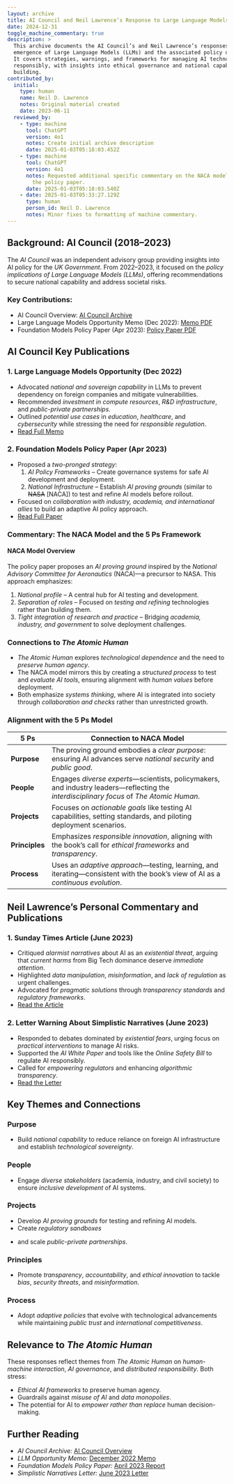 ```yaml
---
layout: archive
title: AI Council and Neil Lawrence’s Response to Large Language Models (LLMs)
date: 2024-12-31
toggle_machine_commentary: true
description: >
  This archive documents the AI Council’s and Neil Lawrence’s responses to the
  emergence of Large Language Models (LLMs) and the associated policy debates.
  It covers strategies, warnings, and frameworks for managing AI technologies
  responsibly, with insights into ethical governance and national capability
  building.
contributed_by:
  initial:
    type: human
    name: Neil D. Lawrence
    notes: Original material created
    date: 2023-06-11
  reviewed_by:
    - type: machine
      tool: ChatGPT
      version: 4o1
      notes: Create initial archive description
      date: 2025-01-03T05:18:03.452Z
    - type: machine
      tool: ChatGPT
      version: 4o1
      notes: Requested additional specific commentary on the NACA model outlined in
        the policy paper.
      date: 2025-01-03T05:18:03.540Z
    - date: 2025-01-03T05:33:27.129Z
      type: human
      person_id: Neil D. Lawrence
      notes: Minor fixes to formatting of machine commentary.
---
```


<div class="machine-commentary" markdown=1>

## Background: AI Council (2018–2023)

The *AI Council* was an independent advisory group providing insights into AI policy for the *UK Government*. From 2022–2023, it focused on the *policy implications of Large Language Models (LLMs)*, offering recommendations to secure national capability and address societal risks.

### Key Contributions:

- AI Council Overview: [AI Council Archive](https://mlatcl.github.io/projects/ai-council/)
- Large Language Models Opportunity Memo (Dec 2022): [Memo PDF](https://mlatcl.github.io/papers/ai-council-llm-memo.pdf)
- Foundation Models Policy Paper (Apr 2023): [Policy Paper PDF](https://mlatcl.github.io/papers/ai-council-foundation-models-policy-paper.pdf)


## AI Council Key Publications

### 1. Large Language Models Opportunity (Dec 2022)

- Advocated *national and sovereign capability* in LLMs to prevent dependency on foreign companies and mitigate vulnerabilities.  
- Recommended *investment in compute resources*, *R&D infrastructure*, and *public-private partnerships*.  
- Outlined *potential use cases* in *education*, *healthcare*, and *cybersecurity* while stressing the need for *responsible regulation*.  
- [Read Full Memo](https://mlatcl.github.io/papers/ai-council-llm-memo.pdf)

### 2. Foundation Models Policy Paper (Apr 2023)

- Proposed a *two-pronged strategy*:  
  1. *AI Policy Frameworks* – Create governance systems for safe AI development and deployment.  
  2. *National Infrastructure* – Establish *AI proving grounds* (similar to ~~NASA~~ [NACA]) to test and refine AI models before rollout.  
- Focused on *collaboration with industry, academia, and international allies* to build an adaptive AI policy approach.  
- [Read Full Paper](https://mlatcl.github.io/papers/ai-council-foundation-models-policy-paper.pdf)


### Commentary: The NACA Model and the 5 Ps Framework

#### NACA Model Overview

The policy paper proposes an *AI proving ground* inspired by the *National Advisory Committee for Aeronautics* (NACA)—a precursor to NASA. This approach emphasizes:  
1. *National profile* – A central hub for AI testing and development.  
2. *Separation of roles* – Focused on *testing and refining* technologies rather than building them.  
3. *Tight integration of research and practice* – Bridging *academia, industry, and government* to solve deployment challenges.  

### Connections to *The Atomic Human*  
- *The Atomic Human* explores *technological dependence* and the need to *preserve human agency*.  
- The NACA model mirrors this by creating a *structured process* to test and *evaluate AI tools*, ensuring alignment with *human values* before deployment.  
- Both emphasize *systems thinking*, where AI is integrated into society through *collaboration and checks* rather than unrestricted growth.

### Alignment with the 5 Ps Model  

| **5 Ps**         | **Connection to NACA Model**                                                                                      |
|------------------|------------------------------------------------------------------------------------------------------------------|
| **Purpose**      | The proving ground embodies a *clear purpose*: ensuring AI advances serve *national security* and *public good*. |
| **People**       | Engages *diverse experts*—scientists, policymakers, and industry leaders—reflecting the *interdisciplinary focus* of *The Atomic Human*. |
| **Projects**     | Focuses on *actionable goals* like testing AI capabilities, setting standards, and piloting deployment scenarios. |
| **Principles**   | Emphasizes *responsible innovation*, aligning with the book’s call for *ethical frameworks* and *transparency*. |
| **Process**      | Uses an *adaptive approach*—testing, learning, and iterating—consistent with the book’s view of AI as a *continuous evolution*. |


## Neil Lawrence’s Personal Commentary and Publications

### 1. Sunday Times Article (June 2023)

- Critiqued *alarmist narratives* about AI as an *existential threat*, arguing that *current harms* from Big Tech dominance deserve *immediate attention*.  
- Highlighted *data manipulation*, *misinformation*, and *lack of regulation* as urgent challenges.  
- Advocated for *pragmatic solutions* through *transparency standards* and *regulatory frameworks*.  
- [Read the Article](https://www.thetimes.com/business-money/technology/article/our-lives-may-be-enhanced-by-ai-but-big-tech-just-sees-dollar-signs-2g5xcsk35)  

### 2. Letter Warning About Simplistic Narratives (June 2023)

- Responded to debates dominated by *existential fears*, urging focus on *practical interventions* to manage AI risks.  
- Supported the *AI White Paper* and tools like the *Online Safety Bill* to regulate AI responsibly.  
- Called for *empowering regulators* and enhancing *algorithmic transparency*.  
- [Read the Letter](https://mlatcl.github.io/papers/sos-letter-simplistic-narratives.pdf)

## Key Themes and Connections

### Purpose
- Build *national capability* to reduce reliance on foreign AI infrastructure and establish *technological sovereignty*.  

### People
- Engage *diverse stakeholders* (academia, industry, and civil society) to ensure *inclusive development* of AI systems.  

### Projects
- Develop *AI proving grounds* for testing and refining AI models.  
- Create *regulatory sandboxes*
* and scale *public-private partnerships*.  

### Principles
- Promote *transparency*, *accountability*, and *ethical innovation* to tackle *bias*, *security threats*, and *misinformation*.  

### Process
- Adopt *adaptive policies* that evolve with technological advancements while maintaining *public trust* and *international competitiveness*.  


## Relevance to *The Atomic Human*

These responses reflect themes from *The Atomic Human* on *human-machine interaction*, *AI governance*, and *distributed responsibility*. Both stress:  

- *Ethical AI frameworks* to preserve human agency.  
- Guardrails against *misuse of AI* and *data monopolies*.  
- The potential for AI to *empower rather than replace* human decision-making.  


## Further Reading

- *AI Council Archive:* [AI Council Overview](https://mlatcl.github.io/archive/ai-council/)
- *LLM Opportunity Memo:* [December 2022 Memo](https://mlatcl.github.io/papers/ai-council-llm-memo.pdf)
- *Foundation Models Policy Paper:* [April 2023 Report](https://mlatcl.github.io/papers/ai-council-foundation-models-policy-paper.pdf)
- *Simplistic Narratives Letter:* [June 2023 Letter](https://mlatcl.github.io/papers/sos-letter-simplistic-narratives.pdf)


</div>
